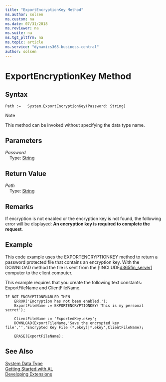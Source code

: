 ```yaml
---
title: "ExportEncryptionKey Method"
ms.author: solsen
ms.custom: na
ms.date: 07/31/2018
ms.reviewer: na
ms.suite: na
ms.tgt_pltfrm: na
ms.topic: article
ms.service: "dynamics365-business-central"
author: solsen
---
```

[//]: # (START>DO_NOT_EDIT)
[//]: # (IMPORTANT:Do not edit any of the content between here and the END>DO_NOT_EDIT.)
[//]: # (Any modifications should be made in the .resx files in the ModernDev repo.)
# ExportEncryptionKey Method


## Syntax
```
Path :=   System.ExportEncryptionKey(Password: String)
```
> [!NOTE]  
> This method can be invoked without specifying the data type name.  
## Parameters
*Password*  
&emsp;Type: [String](string-data-type.md)  
  


## Return Value
*Path*  
&emsp;Type: [String](string-data-type.md)  
  


[//]: # (IMPORTANT: END>DO_NOT_EDIT)

## Remarks  
 If encryption is not enabled or the encryption key is not found, the following error will be displayed: **An encryption key is required to complete the request**.  

## Example  
 This code example uses the EXPORTENCRYPTIONKEY method to return a password protected file that contains an encryption key. With the DOWNLOAD method the file is sent from the [!INCLUDE[d365fin_server](../includes/d365fin_server_md.md)] computer to the client computer.  

 This example requires that you create the following text constants: ExportFileName and ClientFileName.  

```  
IF NOT ENCRYPTIONENABLED THEN  
    ERROR('Encryption has not been enabled.');  
    ExportFileName := EXPORTENCRYPTIONKEY('This is my personal secret');  

    ClientFileName := 'ExportedKey.ekey';  
    DOWNLOAD(ExportFileName,'Save the encrypted key file','','Encrypted Key File (*.ekey)|*.ekey',ClientFileName);  

    ERASE(ExportFileName);  
```  

## See Also
[System Data Type](system-data-type.md)  
[Getting Started with AL](../devenv-get-started.md)  
[Developing Extensions](../devenv-dev-overview.md)